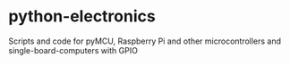 python-electronics
==================

Scripts and code for pyMCU, Raspberry Pi and other microcontrollers and single-board-computers with GPIO
